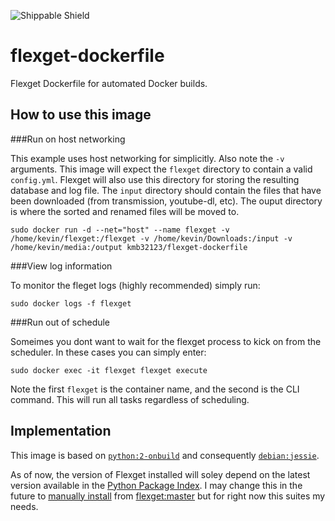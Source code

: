 ![Shippable Shield](https://img.shields.io/shippable/56340f801895ca4474223cf7/build-flexget.svg?style=flat-square)

flexget-dockerfile
==================

Flexget Dockerfile for automated Docker builds. 

How to use this image
---------------------

###Run on host networking

This example uses host networking for simplicitly. Also note the `-v` arguments. This image will expect the `flexget` directory to contain a valid `config.yml`. Flexget will also use this directory for storing the resulting database and log file. The `input` directory should contain the files that have been downloaded (from transmission, youtube-dl, etc). The ouput directory is where the sorted and renamed files will be moved to.

```
sudo docker run -d --net="host" --name flexget -v /home/kevin/flexget:/flexget -v /home/kevin/Downloads:/input -v /home/kevin/media:/output kmb32123/flexget-dockerfile
```

###View log information

To monitor the fleget logs (highly recommended) simply run:

```
sudo docker logs -f flexget
```

###Run out of schedule

Someimes you dont want to wait for the flexget process to kick on from the scheduler. In these cases you can simply enter:

```
sudo docker exec -it flexget flexget execute
```

Note the first `flexget` is the container name, and the second is the CLI command. This will run all tasks regardless of scheduling.

Implementation
--------------

This image is based on [`python:2-onbuild`](https://registry.hub.docker.com/_/python/) and consequently [`debian:jessie`](https://registry.hub.docker.com/u/library/debian/).

As of now, the version of Flexget installed will soley depend on the latest version available in the [Python Package Index](https://pypi.python.org/pypi/FlexGet). I may change this in the future to [manually install](https://github.com/Flexget/Flexget#how-to-use-git-checkout) from [flexget:master](https://github.com/Flexget/Flexget) but for right now this suites my needs.
